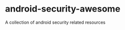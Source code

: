 android-security-awesome
========================

A collection of android security related resources
